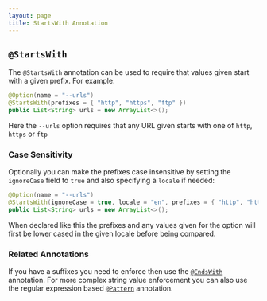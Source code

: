 ```yaml
---
layout: page
title: StartsWith Annotation
---
```


## `@StartsWith`

The `@StartsWith` annotation can be used to require that values given start with a given prefix.  For example:

```java
@Option(name = "--urls")
@StartsWith(prefixes = { "http", "https", "ftp" })
public List<String> urls = new ArrayList<>();
```
Here the `--urls` option requires that any URL given starts with one of `http`, `https` or `ftp`

### Case Sensitivity

Optionally you can make the prefixes case insensitive by setting the `ignoreCase` field to `true` and also specifying a `locale` if needed:

```java
@Option(name = "--urls")
@StartsWith(ignoreCase = true, locale = "en", prefixes = { "http", "https", "ftp" })
public List<String> urls = new ArrayList<>();
```

When declared like this the prefixes and any values given for the option will first be lower cased in the given locale before being compared.

### Related Annotations

If you have a suffixes you need to enforce then use the [`@EndsWith`](ends-with.html) annotation.  For more complex string value enforcement you can also use the regular expression based [`@Pattern`](pattern.html) annotation.